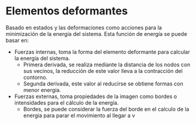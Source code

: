 # Elementos deformantes
Basado en estados y las deformaciones como acciones para la minimización de la energía del sistema. Esta función de energía se puede basar en:
- Fuerzas internas, toma la forma del elemento deformante para calcular la energía del sistema.
	- Primera derivada, se realiza mediante la distancia de los nodos con sus vecinos, la reducción de este valor lleva a la contracción del contorno.
	- Segunda derivada, este valor al reducirse se obtiene formas con menor energía.
- Fuerzas externas, toma propiedades de la imagen como bordes o intensidades para el cálculo de la energía.
	- Bordes, se puede considerar la fuerza del borde en el calculo de la energia para parar el movimiento al llegar a v